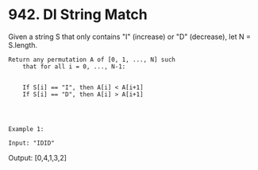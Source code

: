 # 942. DI String Match

Given a string S that only contains "I" (increase) or
        "D" (decrease), let N = S.length.

    Return any permutation A of [0, 1, ..., N] such
        that for all i = 0, ..., N-1:

    
        If S[i] == "I", then A[i] < A[i+1]
        If S[i] == "D", then A[i] > A[i+1]
    

     

    Example 1:

    Input: "IDID"
Output: [0,4,1,3,2]